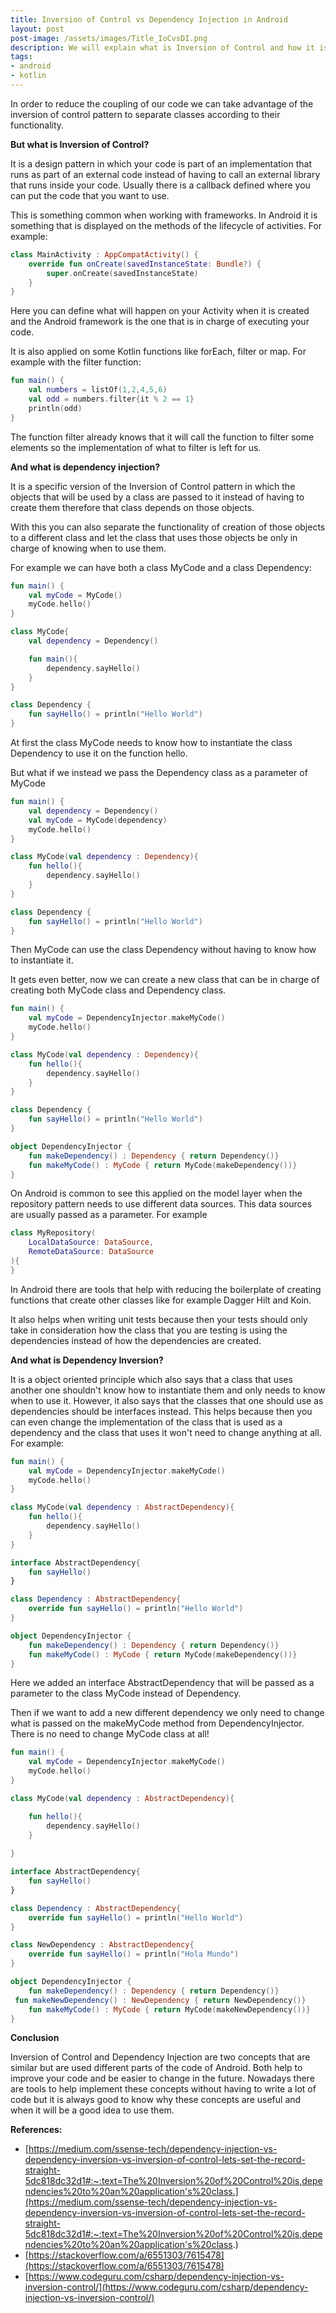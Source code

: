 ```yaml
---
title: Inversion of Control vs Dependency Injection in Android
layout: post
post-image: /assets/images/Title_IoCvsDI.png
description: We will explain what is Inversion of Control and how it is different from Inversion of Control and on which cases we see that when developing on Android
tags:
- android
- kotlin
---
```


In order to reduce the coupling of our code we can take advantage of the inversion of control pattern to separate classes according to their functionality.

**But what is Inversion of Control?**

It is a design pattern in which your code is part of an implementation that runs as part of an external code instead of having to call an external library that runs inside your code. Usually there is a callback defined where you can put the code that you want to use.

This is something common when working with frameworks. In Android it is something that is displayed on the methods of the lifecycle of activities. For example:

``` kotlin
class MainActivity : AppCompatActivity() {
    override fun onCreate(savedInstanceState: Bundle?) {
        super.onCreate(savedInstanceState)
    }
}
```

Here you can define what will happen on your Activity when it is created and the Android framework is the one that is in charge of executing your code.

It is also applied on some Kotlin functions like forEach, filter or map. For example with the filter function:

```kotlin
fun main() {
    val numbers = listOf(1,2,4,5,6)
    val odd = numbers.filter{it % 2 == 1}
    println(odd)
}
```

The function filter already knows that it will call the function to filter some elements so the implementation of what to filter is left for us.

**And what is dependency injection?**

It is a specific version of the Inversion of Control pattern in which the objects that will be used by a class are passed to it instead of having to create them therefore that class depends on those objects.

With this you can also separate the functionality of creation of those objects to a different class and let the class that uses those objects be only in charge of knowing when to use them.

For example we can have both a class MyCode and a class Dependency:

``` kotlin
fun main() {
    val myCode = MyCode()
    myCode.hello()
}

class MyCode{
    val dependency = Dependency()

    fun main(){
        dependency.sayHello()
    }    
}

class Dependency {    
    fun sayHello() = println("Hello World")    
}
```

At first the class MyCode needs to know how to instantiate the class Dependency to use it on the function hello.

But what if we instead we pass the Dependency class as a parameter of MyCode

```kotlin
fun main() {
    val dependency = Dependency()
    val myCode = MyCode(dependency)
    myCode.hello()
}

class MyCode(val dependency : Dependency){
    fun hello(){
        dependency.sayHello()
    }   
}

class Dependency {   
    fun sayHello() = println("Hello World")   
}
```

Then MyCode can use the class Dependency without having to know how to instantiate it.

It gets even better, now we can create a new class that can be in charge of creating both MyCode class and Dependency class.

```kotlin
fun main() {
    val myCode = DependencyInjector.makeMyCode()
    myCode.hello()
}

class MyCode(val dependency : Dependency){
    fun hello(){
        dependency.sayHello()
    }
}

class Dependency {
    fun sayHello() = println("Hello World")
}

object DependencyInjector {
    fun makeDependency() : Dependency { return Dependency()}
    fun makeMyCode() : MyCode { return MyCode(makeDependency())}
}
```

On Android is common to see this applied on the model layer when the repository pattern needs to use different data sources. This data sources are usually passed as a parameter. For example

```kotlin
class MyRepository(
    LocalDataSource: DataSource,
    RemoteDataSource: DataSource
){
}
```

In Android there are tools that help with reducing the boilerplate of creating functions that create other classes like for example Dagger Hilt and Koin.

It also helps when writing unit tests because then your tests should only take in consideration how the class that you are testing is using the dependencies instead of how the dependencies are created.

**And what is Dependency Inversion?**

It is a object oriented principle which also says that a class that uses another one shouldn't know how to instantiate them and only needs to know when to use it. However, it also says that the classes that one should use as dependencies should be interfaces instead. This helps because then you can even change the implementation of the class that is used as a dependency and the class that uses it won't need to change anything at all. For example:

```kotlin
fun main() {
    val myCode = DependencyInjector.makeMyCode()
    myCode.hello()
}

class MyCode(val dependency : AbstractDependency){
    fun hello(){
        dependency.sayHello()
    }
}

interface AbstractDependency{
    fun sayHello()
}

class Dependency : AbstractDependency{    
    override fun sayHello() = println("Hello World")
}

object DependencyInjector {
    fun makeDependency() : Dependency { return Dependency()}
    fun makeMyCode() : MyCode { return MyCode(makeDependency())}    
}
```

Here we added an interface AbstractDependency that will be passed as a parameter to the class MyCode instead of Dependency.

Then if we want to add a new different dependency we only need to change what is passed on the makeMyCode method from DependencyInjector. There is no need to change MyCode class at all!

```kotlin
fun main() {
    val myCode = DependencyInjector.makeMyCode()
    myCode.hello()
}

class MyCode(val dependency : AbstractDependency){

    fun hello(){
        dependency.sayHello()
    }
    
}

interface AbstractDependency{
    fun sayHello()
}

class Dependency : AbstractDependency{    
    override fun sayHello() = println("Hello World")
}

class NewDependency : AbstractDependency{
    override fun sayHello() = println("Hola Mundo")
}

object DependencyInjector {   
    fun makeDependency() : Dependency { return Dependency()}
 fun makeNewDependency() : NewDependency { return NewDependency()}
    fun makeMyCode() : MyCode { return MyCode(makeNewDependency())}   
}

```

**Conclusion**

Inversion of Control and Dependency Injection are two concepts that are similar but are used different parts of the code of Android. Both help to improve your code and be easier to change in the future. Nowadays there are tools to help implement these concepts without having to write a lot of code but it is always good to know why these concepts are useful and when it will be a good idea to use them.

**References:**

- [https://medium.com/ssense-tech/dependency-injection-vs-dependency-inversion-vs-inversion-of-control-lets-set-the-record-straight-5dc818dc32d1#:~:text=The%20Inversion%20of%20Control%20is,dependencies%20to%20an%20application's%20class.](https://medium.com/ssense-tech/dependency-injection-vs-dependency-inversion-vs-inversion-of-control-lets-set-the-record-straight-5dc818dc32d1#:~:text=The%20Inversion%20of%20Control%20is,dependencies%20to%20an%20application's%20class.)
- [https://stackoverflow.com/a/6551303/7615478](https://stackoverflow.com/a/6551303/7615478)
- [https://www.codeguru.com/csharp/dependency-injection-vs-inversion-control/](https://www.codeguru.com/csharp/dependency-injection-vs-inversion-control/)
